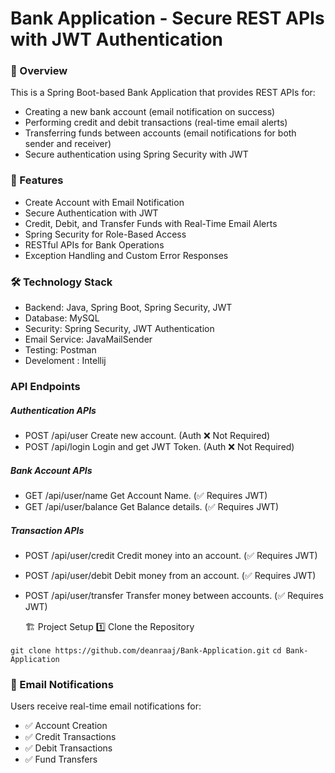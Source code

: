 # Bank Application - Secure REST APIs with JWT Authentication

### 🚀 Overview
This is a Spring Boot-based Bank Application that provides REST APIs for:
* Creating a new bank account (email notification on success)
* Performing credit and debit transactions (real-time email alerts)
* Transferring funds between accounts (email notifications for both sender and receiver)
* Secure authentication using Spring Security with JWT

### 🔑 Features
* Create Account with Email Notification
* Secure Authentication with JWT
* Credit, Debit, and Transfer Funds with Real-Time Email Alerts
* Spring Security for Role-Based Access
* RESTful APIs for Bank Operations
* Exception Handling and Custom Error Responses

### 🛠️ Technology Stack
* Backend: Java, Spring Boot, Spring Security, JWT
* Database: MySQL
* Security: Spring Security, JWT Authentication
* Email Service: JavaMailSender
* Testing: Postman
* Develoment : Intellij

 ### API Endpoints
##### Authentication APIs
* POST	/api/user	Create new account. (Auth ❌ Not Required)
* POST	/api/login	Login and get JWT Token. (Auth 	❌ Not Required)

##### Bank Account APIs
* GET	/api/user/name	 Get Account Name. (✅ Requires JWT)
* GET	/api/user/balance	Get Balance details. 	(✅ Requires JWT)

##### Transaction APIs
* POST	/api/user/credit	Credit money into an account. (✅ Requires JWT)
* POST	/api/user/debit	Debit money from an account.	(✅ Requires JWT)
* POST	/api/user/transfer	Transfer money between accounts.	(✅ Requires JWT)

  🏗️ Project Setup
1️⃣ Clone the Repository

`git clone https://github.com/deanraaj/Bank-Application.git`
`cd Bank-Application`

### 📧 Email Notifications
Users receive real-time email notifications for:
* ✅ Account Creation
* ✅ Credit Transactions
* ✅ Debit Transactions
* ✅ Fund Transfers
